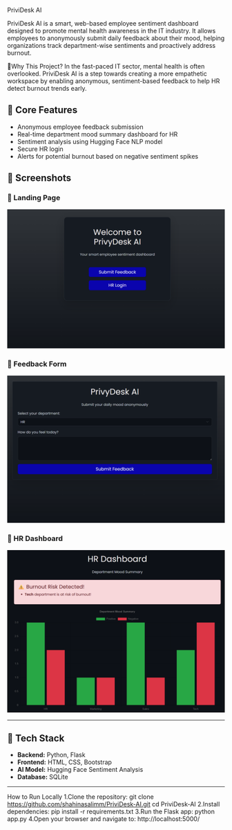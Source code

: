 PriviDesk AI


PriviDesk AI is a smart, web-based employee sentiment dashboard designed to promote mental health awareness in the IT industry.
It allows employees to anonymously submit daily feedback about their mood, helping organizations track department-wise sentiments and proactively address burnout.

🌱Why This Project?
In the fast-paced IT sector, mental health is often overlooked.
PriviDesk AI is a step towards creating a more empathetic workspace by enabling anonymous, sentiment-based feedback to help HR detect burnout trends early.

## 🚀 Core Features
- Anonymous employee feedback submission
- Real-time department mood summary dashboard for HR
- Sentiment analysis using Hugging Face NLP model
- Secure HR login
- Alerts for potential burnout based on negative sentiment spikes

## 📸 Screenshots

### 🔹 Landing Page
![Landing Page](screenshots/landing.png)

### 🔹 Feedback Form
![Feedback Form](screenshots/feedback.png)

### 🔹 HR Dashboard
![HR Dashboard](screenshots/dashboard.png)


---

## 🔧 Tech Stack

- **Backend:** Python, Flask
- **Frontend:** HTML, CSS, Bootstrap
- **AI Model:** Hugging Face Sentiment Analysis
- **Database:** SQLite

---


How to Run Locally
1.Clone the repository:
git clone https://github.com/shahinasalimm/PriviDesk-AI.git
cd PriviDesk-AI
2.Install dependencies:
pip install -r requirements.txt
3.Run the Flask app:
python app.py
4.Open your browser and navigate to:
http://localhost:5000/
